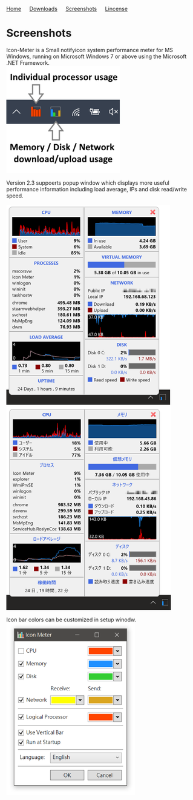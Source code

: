 [Home](Readme.md) &emsp; [Downloads](downloads.md)  &emsp; [Screenshots](Screenshots.md) &emsp; [Lincense](licensepage.md)

# Screenshots
Icon-Meter is a Small notifyicon system performance meter for MS Windows,
running on Microsoft Windows 7 or above using the Microsoft .NET Framework.
<br>
<img src="capture.png" width="300"/>

Version 2.3 suppoerts popup window which displays more useful performance information including load average, IPs and disk read/write speed.
<br> <br>
<img src="capture2.png" width="433"/><img src="capture4.png" width="435"/>

Icon bar colors can be customized in setup winodw.
<br>
<img src="capture3.png" width="340"/>
